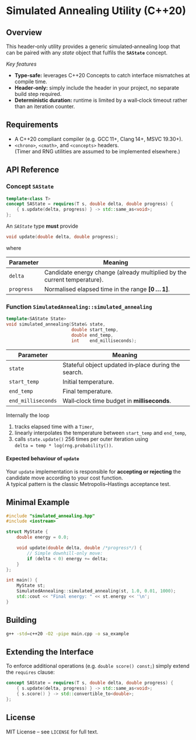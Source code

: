 # Simulated Annealing Utility (C++20)

## Overview
This header‑only utility provides a generic simulated‑annealing loop that can be paired with any *state* object that fulfils the **`SAState`** concept.

*Key features*  
- **Type‑safe:** leverages C++20 Concepts to catch interface mismatches at compile time.  
- **Header‑only:** simply include the header in your project, no separate build step required.  
- **Deterministic duration:** runtime is limited by a wall‑clock timeout rather than an iteration counter.

## Requirements
- A C++20 compliant compiler (e.g. GCC 11+, Clang 14+, MSVC 19.30+).
- `<chrono>`, `<cmath>`, and `<concepts>` headers.  
  (Timer and RNG utilities are assumed to be implemented elsewhere.)

## API Reference

### Concept `SAState`
```cpp
template<class T>
concept SAState = requires(T s, double delta, double progress) {
    { s.update(delta, progress) } -> std::same_as<void>;
};
```
An *`SAState`* type **must** provide  
```cpp
void update(double delta, double progress);
```  
where

| Parameter | Meaning |
|-----------|---------|
| `delta`   | Candidate energy change (already multiplied by the current temperature). |
| `progress`| Normalised elapsed time in the range **[0 … 1]**. |

### Function `SimulatedAnnealing::simulated_annealing`
```cpp
template<SAState State>
void simulated_annealing(State& state,
                         double start_temp,
                         double end_temp,
                         int    end_milliseconds);
```
| Parameter | Meaning |
|-----------|---------|
| `state`            | Stateful object updated in‑place during the search. |
| `start_temp`       | Initial temperature. |
| `end_temp`         | Final temperature. |
| `end_milliseconds` | Wall‑clock time budget in **milliseconds**. |

Internally the loop  
1. tracks elapsed time with a `Timer`,  
2. linearly interpolates the temperature between `start_temp` and `end_temp`,  
3. calls `state.update()` 256 times per outer iteration using  
   `delta = temp * log(rng.probability())`.

#### Expected behaviour of `update`
Your `update` implementation is responsible for **accepting or rejecting** the candidate move according to your cost function.  
A typical pattern is the classic Metropolis–Hastings acceptance test.

## Minimal Example
```cpp
#include "simulated_annealing.hpp"
#include <iostream>

struct MyState {
    double energy = 0.0;

    void update(double delta, double /*progress*/) {
        // Simple downhill‑only move:
        if (delta < 0) energy += delta;
    }
};

int main() {
    MyState st;
    SimulatedAnnealing::simulated_annealing(st, 1.0, 0.01, 1000);
    std::cout << "Final energy: " << st.energy << '\n';
}
```

## Building
```bash
g++ -std=c++20 -O2 -pipe main.cpp -o sa_example
```

## Extending the Interface
To enforce additional operations (e.g. `double score() const;`) simply extend the `requires` clause:

```cpp
concept SAState = requires(T s, double delta, double progress) {
    { s.update(delta, progress) } -> std::same_as<void>;
    { s.score() } -> std::convertible_to<double>;
};
```

## License
MIT License – see `LICENSE` for full text.
